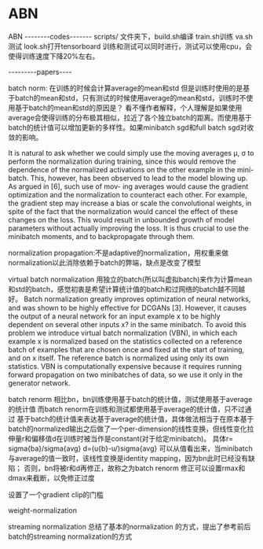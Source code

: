 # ABN
ABN
--------codes-------
scripts/
文件夹下，build.sh编译  train.sh训练   va.sh测试   look.sh打开tensorboard
训练和测试可以同时进行，测试可以使用cpu，会使得训练速度下降20%左右。

---------papers----

batch norm:
在训练的时候会计算average的mean和std
但是训练时使用的是基于batch的mean和std，只有测试的时候使用average的mean和std，训练时不使用基于batch的mean和std的原因是？  看不懂作者解释，个人理解是如果使用average会使得训练的分布极其相似，拉近了各个独立batch的距离。而使用基于batch的统计值可以增加更新的多样性。如果minibatch sgd和full batch sgd对收敛的影响。

It is natural to ask whether we could simply use the moving averages μ, σ to perform the normalization during training, since this would remove the dependence of the normalized activations on the other example in the mini- batch. This, however, has been observed to lead to the model blowing up. As argued in [6], such use of mov- ing averages would cause the gradient optimization and the normalization to counteract each other. For example, the gradient step may increase a bias or scale the convolutional weights, in spite of the fact that the normalization would cancel the effect of these changes on the loss. This would result in unbounded growth of model parameters without actually improving the loss. It is thus crucial to use the minibatch moments, and to backpropagate through them.







normalization propagation:不是adaptive的normalization，用权重来做normalization以此消除依赖于batch的弊端，缺点是改变了模型

virtual batch normalization
用独立的batch(所以叫虚拟batch)来作为计算mean和std的batch，感觉初衷是希望计算统计值的batch和过网络的batch越不同越好。
Batch normalization greatly improves optimization of neural networks, and was shown to be highly effective for DCGANs [3]. However, it causes the output of a neural network for an input example x to be highly dependent on several other inputs x? in the same minibatch. To avoid this problem we introduce virtual batch normalization (VBN), in which each example x is normalized based on the statistics collected on a reference batch of examples that are chosen once and fixed at the start of training, and on x itself. The reference batch is normalized using only its own statistics. VBN is computationally expensive because it requires running forward propagation on two minibatches of data, so we use it only in the generator network.

batch renorm
相比bn，bn训练使用基于batch的统计值，测试使用基于average的统计值
而batch renorm在训练和测试都使用基于average的统计值，只不过通过 基于batch的统计值来表达基于average的统计值，具体做法相当于在原本基于batch的normalized输出之后做了一个per-dimension的线性变换，但线性变化拉伸量r和偏移值d在训练时被当作是constant(对于给定minibatch)。
具体r= sigma{ba}/sigma{avg}
d=(u{b}-u/)sigma{avg}
可以从值看出来，当minibatch与average的值一致时，该线性变换是identity mapping，因为bn此时已经没有缺陷；
否则，bn将被r和d再修正，故称之为batch renorm
修正可以设置rmax和dmax来截断，以免修正过度


设置了一个gradient clip的门槛



weight-normalization


streaming normalization
总结了基本的normalization 的方式，提出了参考前后batch的streaming normalization的方式
